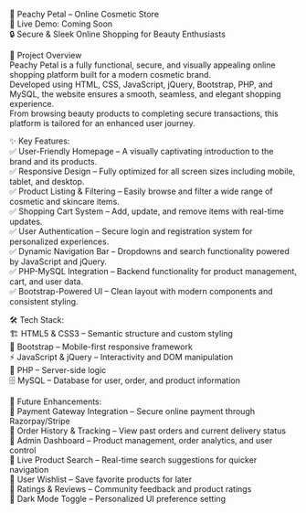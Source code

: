 💄 Peachy Petal – Online Cosmetic Store <br>
🚀 Live Demo: Coming Soon <br>
🔒 Secure & Sleek Online Shopping for Beauty Enthusiasts <br>

📌 Project Overview <br>
Peachy Petal is a fully functional, secure, and visually appealing online shopping platform built for a modern cosmetic brand. <br>
Developed using HTML, CSS, JavaScript, jQuery, Bootstrap, PHP, and MySQL, the website ensures a smooth, seamless, and elegant shopping experience. <br>
From browsing beauty products to completing secure transactions, this platform is tailored for an enhanced user journey. <br>

✨ Key Features: <br>
✅ User-Friendly Homepage – A visually captivating introduction to the brand and its products. <br>
✅ Responsive Design – Fully optimized for all screen sizes including mobile, tablet, and desktop. <br>
✅ Product Listing & Filtering – Easily browse and filter a wide range of cosmetic and skincare items. <br>
✅ Shopping Cart System – Add, update, and remove items with real-time updates. <br>
✅ User Authentication – Secure login and registration system for personalized experiences. <br>
✅ Dynamic Navigation Bar – Dropdowns and search functionality powered by JavaScript and jQuery. <br>
✅ PHP-MySQL Integration – Backend functionality for product management, cart, and user data. <br>
✅ Bootstrap-Powered UI – Clean layout with modern components and consistent styling. <br>

🛠 Tech Stack: <br>
🏗 HTML5 & CSS3 – Semantic structure and custom styling <br>
🎨 Bootstrap – Mobile-first responsive framework <br>
⚡ JavaScript & jQuery – Interactivity and DOM manipulation <br>
🧠 PHP – Server-side logic <br>
🗄️ MySQL – Database for user, order, and product information <br>

🔮 Future Enhancements: <br>
🔹 Payment Gateway Integration – Secure online payment through Razorpay/Stripe <br>
🔹 Order History & Tracking – View past orders and current delivery status <br>
🔹 Admin Dashboard – Product management, order analytics, and user control <br>
🔹 Live Product Search – Real-time search suggestions for quicker navigation <br>
🔹 User Wishlist – Save favorite products for later <br>
🔹 Ratings & Reviews – Community feedback and product ratings <br>
🔹 Dark Mode Toggle – Personalized UI preference setting <br>
